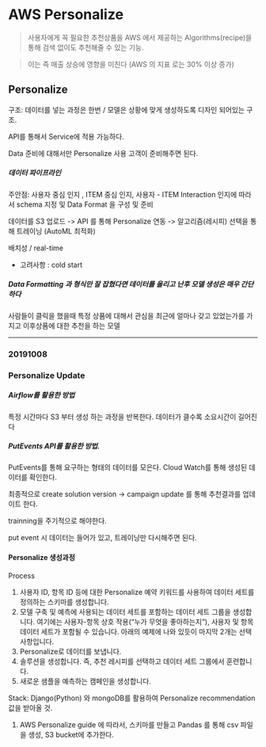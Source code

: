 # AWS Personalize
 > 사용자에게 꼭 필요한 추천상품을 AWS 에서 제공하는 Algorithms(recipe)을 통해 검색 없이도 추천해줄 수 있는 기능. 
 
 > 이는 즉 매출 상승에 영향을 미친다 (AWS 의 지표 로는 30% 이상 증가)
 
 
## Personalize
 
 구조: 데이터를 넣는 과정은 한번 / 모델은 상황에 맞게 생성하도록 디자인 되어있는 구조.
 
 API를 통해서 Service에 적용 가능하다.
 
 Data 준비에 대해서만 Personalize 사용 고객이 준비해주면 된다.
 

##### 데이터 파이프라인

 주안점: 사용자 중심 인지 , ITEM 중심 인지, 사용자 - ITEM Interaction 인지에 따라서 schema 지정 및 Data Format 을 구성 및 준비

 데이터를 S3 업로드 -> API 를 통해 Personalize 연동 -> 알고리즘(레시피) 선택을 통해 트레이닝 (AutoML 최적화)
 
 배치성 / real-time
 
 * 고려사항 : cold start 
 
 
##### Data Formatting 과 형식만 잘 잡혔다면 데이터를 올리고 난후 모델 생성은 매우 간단하다

사람들이 클릭을 했을때 특정 상품에 대해서 관심을 최근에 얼마나 갖고 있었는가를 가지고 이후상품에 대한 추천을 하는 모델


<hr />

### 20191008

### Personalize Update

 ##### Airflow를 활용한 방법 
  
  특정 시간마다 S3 부터 생성 하는 과정을 반복한다. 데이터가 클수록 소요시간이 길어진다 
 
 ##### PutEvents API를 활용한 방법.
 
  PutEvents를 통해 요구하는 형태의 데이터를 모은다. Cloud Watch를 통해 생성된 데이터를 확인한다.
  
 최종적으로 create solution version -> campaign update 를 통해 추천결과를 업데이트 한다.
 
 trainning을 주기적으로 해야한다.
 
 put event 시 데이터는 들어가 있고, 트레이닝만 다시해주면 된다.
 
 #### Personalize 생성과정 

Process

1.	사용자 ID, 항목 ID 등에 대한 Personalize 예약 키워드를 사용하여 데이터 세트를 정의하는 스키마를 생성합니다.
2.	모델 구축 및 예측에 사용되는 데이터 세트를 포함하는 데이터 세트 그룹을 생성합니다. 여기에는 사용자-항목 상호 작용(“누가 무엇을 좋아하는지”), 사용자 및 항목 데이터 세트가 포함될 수 있습니다. 아래의 예제에 나와 있듯이 마지막 2개는 선택 사항입니다.
3.	Personalize로 데이터를 보냅니다.
4.	솔루션을 생성합니다. 즉, 추천 레시피를 선택하고 데이터 세트 그룹에서 훈련합니다.
5.	새로운 샘플을 예측하는 캠페인을 생성합니다.

 
 Stack: Django(Python) 와 mongoDB를 활용하여 Personalize recommendation 값을 받아올 것.
 
 1. AWS Personalize guide 에 따라서, 스키마를 만들고 Pandas 를 통해 csv 파일을 생성, S3 bucket에 추가한다.
 

